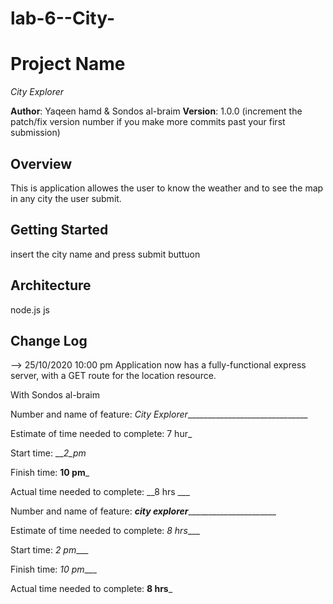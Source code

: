 # lab-6--City-
# Project Name
_City Explorer_

**Author**: Yaqeen hamd & Sondos al-braim
**Version**: 1.0.0 (increment the patch/fix version number if you make more commits past your first submission)

## Overview
<!-- Provide a high level overview of what this application is and why you are building it, beyond the fact that it's an assignment for this class. (i.e. What's your problem domain?) -->
This is application allowes the user to know the weather and to see the map in any city the user submit.

## Getting Started
<!-- What are the steps that a user must take in order to build this app on their own machine and get it running? -->
insert the city name and press submit buttuon 

## Architecture
<!-- Provide a detailed description of the application design. What technologies (languages, libraries, etc) you're using, and any other relevant design information. -->
node.js 
js 

## Change Log
<!-- Use this area to document the iterative changes made to your application as each feature is successfully implemented. Use time stamps. Here's an examples:

01-01-2001 4:59pm - Application now has a fully-functional express server, with a GET route for the location resource.

## Credits and Collaborations
<!-- Give credit (and a link) to other people or resources that helped you build this application. -->
-->
25/10/2020  10:00 pm  Application now has a fully-functional express server, with a GET route for the location resource.

With Sondos al-braim


Number and name of feature: _City Explorer_______________________________

Estimate of time needed to complete: 7 hur_

Start time: ___2_pm_

Finish time: __10 pm___

Actual time needed to complete: __8 hrs ___







Number and name of feature: _____city explorer___________________________

Estimate of time needed to complete: _8 hrs____

Start time: _2 pm____

Finish time: _10 pm____

Actual time needed to complete: __8 hrs___